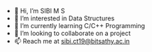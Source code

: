 - 👋 Hi, I’m SIBI M S
- 👀 I’m interested in Data Structures
- 🌱 I’m currently learning C/C++ Programming
- 💞️ I’m looking to collaborate on a project
- 📫 Reach me at sibi.ct19@bitsathy.ac.in

<!---
sibims/sibims is a ✨ special ✨ repository because its `README.md` (this file) appears on your GitHub profile.
You can click the Preview link to take a look at your changes.
--->
